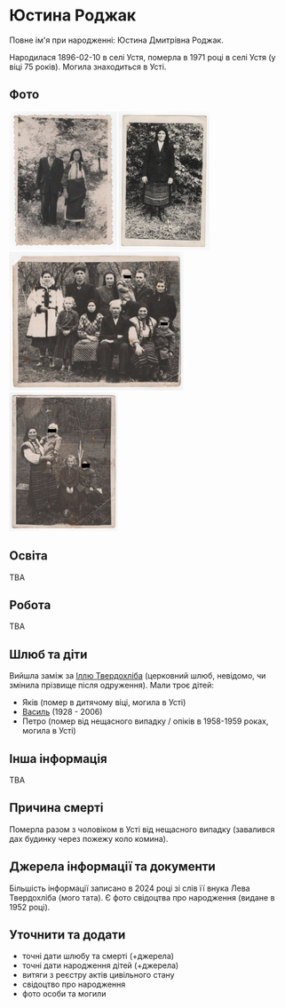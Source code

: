 # Юстина Роджак #

Повне ім'я при народженні: Юстина Дмитрівна Роджак.

Народилася 1896-02-10 в селі Устя, померла в 1971 році в селі Устя (у віці 75 років). Могила знаходиться в Усті.

## Фото ##

[<img src="../photos/photo_003_75.jpg" height=250 />](../photos/photo_003.md)
[<img src="../photos/photo_004_75.jpg" height=250 />](../photos/photo_004.md)
[<img src="../photos/photo_010_75_protected.jpg" height=250 />](../photos/photo_010.md)
[<img src="../photos/photo_012_75_protected.jpg" height=250 />](../photos/photo_012.md)

## Освіта ##

TBA

## Робота ##

TBA

## Шлюб та діти ##

Вийшла заміж за [Іллю Твердохліба](Ілля%20Твердохліб.md) (церковний шлюб, невідомо, чи змінила прізвище після одруження). Мали троє дітей:

- Яків (помер в дитячому віці, могила в Усті)
- [Василь](Василь%20Твердохліб.md) (1928 - 2006)
- Петро (помер від нещасного випадку / опіків в 1958-1959 роках, могила в Усті)

## Інша інформація ##

TBA

## Причина смерті ##

Померла разом з чоловіком в Усті від нещасного випадку (завалився дах будинку через пожежу коло комина).

## Джерела інформації та документи ##

Більшість інформації записано в 2024 році зі слів її внука Лева Твердохліба (мого тата). Є фото свідоцтва про народження (видане в 1952 році).

## Уточнити та додати ##

- точні дати шлюбу та смерті (+джерела)
- точні дати народження дітей (+джерела)
- витяги з реєстру актів цивільного стану
- свідоцтво про народження
- фото особи та могили
